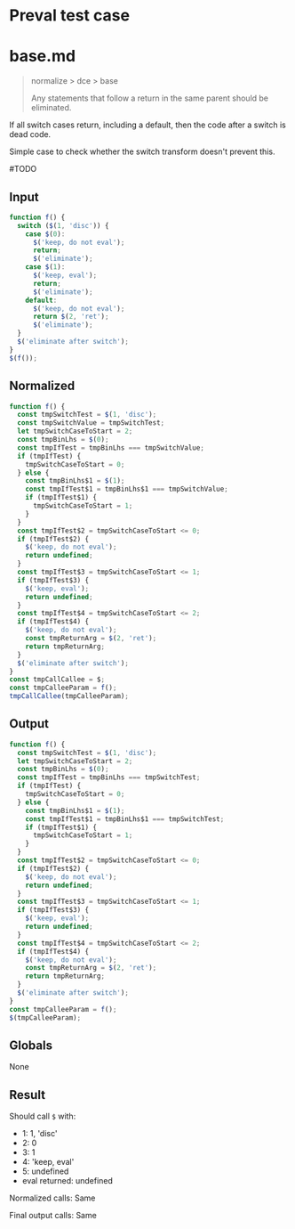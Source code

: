 # Preval test case

# base.md

> normalize > dce > base
>
> Any statements that follow a return in the same parent should be eliminated.

If all switch cases return, including a default, then the code after a switch is dead code.

Simple case to check whether the switch transform doesn't prevent this.

#TODO

## Input

`````js filename=intro
function f() {
  switch ($(1, 'disc')) {
    case $(0):
      $('keep, do not eval');
      return;
      $('eliminate');
    case $(1):
      $('keep, eval');
      return;
      $('eliminate');
    default:
      $('keep, do not eval');
      return $(2, 'ret');
      $('eliminate');
  }
  $('eliminate after switch');
}
$(f());
`````

## Normalized

`````js filename=intro
function f() {
  const tmpSwitchTest = $(1, 'disc');
  const tmpSwitchValue = tmpSwitchTest;
  let tmpSwitchCaseToStart = 2;
  const tmpBinLhs = $(0);
  const tmpIfTest = tmpBinLhs === tmpSwitchValue;
  if (tmpIfTest) {
    tmpSwitchCaseToStart = 0;
  } else {
    const tmpBinLhs$1 = $(1);
    const tmpIfTest$1 = tmpBinLhs$1 === tmpSwitchValue;
    if (tmpIfTest$1) {
      tmpSwitchCaseToStart = 1;
    }
  }
  const tmpIfTest$2 = tmpSwitchCaseToStart <= 0;
  if (tmpIfTest$2) {
    $('keep, do not eval');
    return undefined;
  }
  const tmpIfTest$3 = tmpSwitchCaseToStart <= 1;
  if (tmpIfTest$3) {
    $('keep, eval');
    return undefined;
  }
  const tmpIfTest$4 = tmpSwitchCaseToStart <= 2;
  if (tmpIfTest$4) {
    $('keep, do not eval');
    const tmpReturnArg = $(2, 'ret');
    return tmpReturnArg;
  }
  $('eliminate after switch');
}
const tmpCallCallee = $;
const tmpCalleeParam = f();
tmpCallCallee(tmpCalleeParam);
`````

## Output

`````js filename=intro
function f() {
  const tmpSwitchTest = $(1, 'disc');
  let tmpSwitchCaseToStart = 2;
  const tmpBinLhs = $(0);
  const tmpIfTest = tmpBinLhs === tmpSwitchTest;
  if (tmpIfTest) {
    tmpSwitchCaseToStart = 0;
  } else {
    const tmpBinLhs$1 = $(1);
    const tmpIfTest$1 = tmpBinLhs$1 === tmpSwitchTest;
    if (tmpIfTest$1) {
      tmpSwitchCaseToStart = 1;
    }
  }
  const tmpIfTest$2 = tmpSwitchCaseToStart <= 0;
  if (tmpIfTest$2) {
    $('keep, do not eval');
    return undefined;
  }
  const tmpIfTest$3 = tmpSwitchCaseToStart <= 1;
  if (tmpIfTest$3) {
    $('keep, eval');
    return undefined;
  }
  const tmpIfTest$4 = tmpSwitchCaseToStart <= 2;
  if (tmpIfTest$4) {
    $('keep, do not eval');
    const tmpReturnArg = $(2, 'ret');
    return tmpReturnArg;
  }
  $('eliminate after switch');
}
const tmpCalleeParam = f();
$(tmpCalleeParam);
`````

## Globals

None

## Result

Should call `$` with:
 - 1: 1, 'disc'
 - 2: 0
 - 3: 1
 - 4: 'keep, eval'
 - 5: undefined
 - eval returned: undefined

Normalized calls: Same

Final output calls: Same
